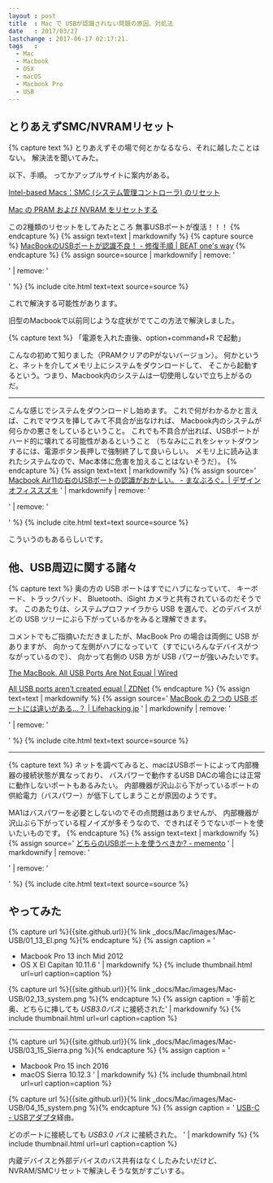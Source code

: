 ```yaml
---
layout : post
title  : Mac で USBが認識されない問題の原因、対処法
date   : 2017/03/27
lastchange : 2017-06-17 02:17:21.
tags   :
  - Mac
  - Macbook
  - OSX
  - macOS
  - Macbook Pro
  - USB
---
```


## とりあえずSMC/NVRAMリセット


{% capture text %}
とりあえずその場で何とかなるなら、それに越したことはない。
解決法を聞いてみた。

以下、手順。
ってかアップルサイトに案内がある。

[Intel-based Macs：SMC (システム管理コントローラ) のリセット](https://support.apple.com/ja-jp/HT201295)

[Mac の PRAM および NVRAM をリセットする](https://support.apple.com/ja-jp/HT204063)

この2種類のリセットをしてみたところ
無事USBポートが復活！！！
{% endcapture %}
{% assign text=text | markdownify %}
{% capture source %}
[MacBookのUSBポートが認識不良！ - 修復手順 \| BEAT one's way](http://beat.sakura.hippy.jp/?eid=1233860)
{% endcapture %}
{% assign source=source | markdownify | remove: '<p>' | remove: '</p>' %}
{% include cite.html text=text source=source %}


これで解決する可能性があります。

旧型のMacbookで以前同じような症状がでてこの方法で解決しました。

{% capture text %}
    「電源を入れた直後、option+command+R で起動」

こんなの初めて知りました（PRAMクリアのPがないバージョン）。
何かというと、ネットを介してメモリ上にシステムをダウンロードして、
そこから起動するという。つまり、Macbook内のシステムは一切使用しないで立ち上がるのだ。

---

こんな感じでシステムをダウンロードし始めます。
これで何がわかるかと言えば、これでマウスを挿してみて不具合が出なければ、
Macbook内のシステムが何らかの悪さをしているということ。
これでも不具合が出れば、USBポートがハード的に壊れてる可能性があるということ
（ちなみにこれをシャットダウンするには、電源ボタン長押しで強制終了して良いらしい。
メモリ上に読み込まれたシステムなので、Mac本体に危害を加えることはないそうだ）。
{% endcapture %}
{% assign text=text | markdownify %}
{% assign source='
[Macbook Air11の右のUSBポートの認識がおかしい。 - まなぶろぐ。\| デザインオフィススズキ](http://manablog.dosuzuki.com/apple/post-1314/)
' | markdownify | remove: '<p>' | remove: '</p>' %}
{% include cite.html text=text source=source %}





こういうのもあるらしいです。


## 他、USB周辺に関する諸々



{% capture text %}
奥の方の USB ポートはすでにハブになっていて、 キーボード、トラックパッド、
Bluetooth、iSight カメラと共有されているのだそうです。
このあたりは、システムプロファイラから USB を選んで、どのデバイスが
どの USB ツリーにぶら下がっているかをみると理解できます。

コメントでもご指摘いただきましたが、MacBook Pro の場合は両側に USB がありますが、
向かって左側がハブになっていて（すでにいろんなデバイスがつながっているので）、
向かって右側の USB 方が USB パワーが強いみたいです。

[The MacBook. All USB Ports Are Not Equal \| Wired](https://www.wired.com/2008/05/the-macbook-all)

[All USB ports aren’t created equal \| ZDNet](http://www.zdnet.com/topic/apple/?p=1717)
{% endcapture %}
{% assign text=text | markdownify %}
{% assign source='
[MacBook の２つの USB ポートには違いがある...？ \| Lifehacking.jp](http://lifehacking.jp/2008/05/difference-of-macbook-usb-ports/)
' | markdownify | remove: '<p>' | remove: '</p>' %}
{% include cite.html text=text source=source %}




---


{% capture text %}
ネットを調べてみると、macはUSBポートによって内部機器の接続状態が異なっており、
バスパワーで動作するUSB DACの場合には正常に動作しないポートもあるみたい。
内部機器が沢山ぶら下がっているポートの供給電力（バスパワー）が低下してしまうことが原因のようです。

MA1はバスパワーを必要としないのでその点問題はありませんが、
内部機器が沢山ぶら下がっている程ノイズが多そうなので、できればそうでないポートを使いたいものです。
{% endcapture %}
{% assign text=text | markdownify %}
{% assign source='
[どちらのUSBポートを使うべきか? - memento](http://d.hatena.ne.jp/briareos156/20130710/p1)
' | markdownify | remove: '<p>' | remove: '</p>' %}
{% include cite.html text=text source=source %}



## やってみた

{% capture url %}{{site.github.url}}{% link _docs/Mac/images/Mac-USB/01_13_El.png %}{% endcapture %}
{% assign caption = '
* Macbook Pro 13 inch Mid 2012
* OS X El Capitan 10.11.6
' | markdownify %}
{% include thumbnail.html url=url caption=caption %}

{% capture url %}{{site.github.url}}{% link _docs/Mac/images/Mac-USB/02_13_system.png %}{% endcapture %}
{% assign caption = '手前と奥、どちらに挿しても *USB3.0バス* に接続された' | markdownify %}
{% include thumbnail.html url=url caption=caption %}

---

{% capture url %}{{site.github.url}}{% link _docs/Mac/images/Mac-USB/03_15_Sierra.png %}{% endcapture %}
{% assign caption = '
* Macbook Pro 15 inch 2016
* macOS Sierra 10.12.3
' | markdownify %}
{% include thumbnail.html url=url caption=caption %}

{% capture url %}{{site.github.url}}{% link _docs/Mac/images/Mac-USB/04_15_system.png %}{% endcapture %}
{% assign caption = '
[USB-C - USBアダプタ](http://www.apple.com/jp/shop/product/MJ1M2AM/A/)経由。

どのポートに接続しても *USB3.0 バス* に接続された。
' | markdownify %}
{% include thumbnail.html url=url caption=caption %}

内蔵デバイスと外部デバイスのバス共有はなくしたみたいだけど、NVRAM/SMCリセットで解決しそうな気がすごいする。
